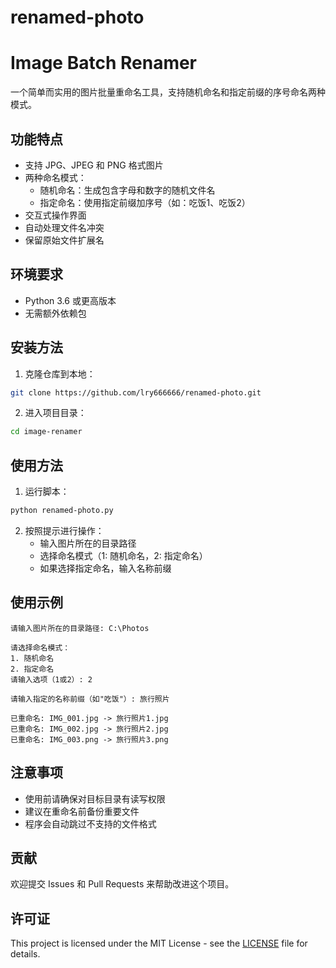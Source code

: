 # renamed-photo

# Image Batch Renamer

一个简单而实用的图片批量重命名工具，支持随机命名和指定前缀的序号命名两种模式。

## 功能特点

- 支持 JPG、JPEG 和 PNG 格式图片
- 两种命名模式：
  - 随机命名：生成包含字母和数字的随机文件名
  - 指定命名：使用指定前缀加序号（如：吃饭1、吃饭2）
- 交互式操作界面
- 自动处理文件名冲突
- 保留原始文件扩展名

## 环境要求

- Python 3.6 或更高版本
- 无需额外依赖包

## 安装方法

1. 克隆仓库到本地：
```bash
git clone https://github.com/lry666666/renamed-photo.git
```

2. 进入项目目录：
```bash
cd image-renamer
```

## 使用方法

1. 运行脚本：
```bash
python renamed-photo.py
```

2. 按照提示进行操作：
   - 输入图片所在的目录路径
   - 选择命名模式（1: 随机命名，2: 指定命名）
   - 如果选择指定命名，输入名称前缀

## 使用示例

```
请输入图片所在的目录路径: C:\Photos

请选择命名模式：
1. 随机命名
2. 指定命名
请输入选项（1或2）: 2

请输入指定的名称前缀（如"吃饭"）: 旅行照片

已重命名: IMG_001.jpg -> 旅行照片1.jpg
已重命名: IMG_002.jpg -> 旅行照片2.jpg
已重命名: IMG_003.png -> 旅行照片3.png
```

## 注意事项

- 使用前请确保对目标目录有读写权限
- 建议在重命名前备份重要文件
- 程序会自动跳过不支持的文件格式

## 贡献

欢迎提交 Issues 和 Pull Requests 来帮助改进这个项目。

## 许可证

This project is licensed under the MIT License - see the [LICENSE](LICENSE) file for details.
